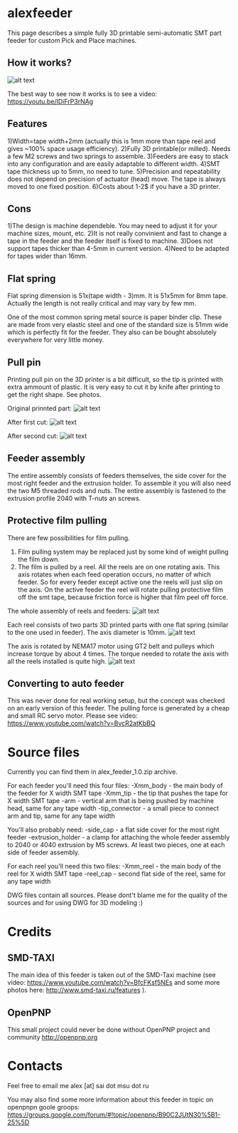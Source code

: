 # alexfeeder
This page describes a simple fully 3D printable semi-automatic SMT part feeder for custom Pick and Place machines.

## How it works?

![alt text](https://raw.githubusercontent.com/alexavr2/alexfeeder/master/feeder.jpg "alexfeeder")

The best way to see now it works is to see a video: https://youtu.be/IDiFrP3rNAg

## Features

1)Width=tape width+2mm (actually this is 1mm more than tape reel and gives ~100% space usage efficiency).
2)Fully 3D printable(or milled). Needs a few M2 screws and two springs to assemble.
3)Feeders are easy to stack into any configuration and are easily adaptable to different width.
4)SMT tape thickness up to 5mm, no need to tune.
5)Precision and repeatability does not depend on precision of actuator (head) move. The tape is always moved to one fixed position.
6)Costs about 1-2$ if you have a 3D printer.

## Cons

1)The design is machine dependeble. You may need to adjust it for your machine sizes, mount, etc.
2)It is not really convinient and fast to change a tape in the feeder and the feeder itself is fixed to machine.
3)Does not support tapes thicker than 4-5mm in current version.
4)Need to be adapted for tapes wider than 16mm.

## Flat spring

Flat spring dimension is 51x(tape width - 3)mm. It is 51x5mm for 8mm tape. Actually the length is not really critical and may vary by few mm. 

One of the most common spring metal source is paper binder clip. These are made from very elastic steel and one of the standard size is 51mm wide which is perfectly fit for the feeder. They also can be bought absolutely everywhere for very little money.

## Pull pin

Printing pull pin on the 3D printer is a bit difficult, so the tip is printed with extra ammount of plastic. It is very easy to cut it by knife after printing to get the right shape. See photos.

Original prinnted part:
![alt text](https://raw.githubusercontent.com/alexavr2/alexfeeder/master/pull1.jpg "Pull pin")

After first cut:
![alt text](https://raw.githubusercontent.com/alexavr2/alexfeeder/master/pull2.jpg "Pull pin")

After second cut:
![alt text](https://raw.githubusercontent.com/alexavr2/alexfeeder/master/pull3.jpg "Pull pin")

## Feeder assembly

The entire assembly consists of feeders themselves, the side cover for the most right feeder and the extrusion holder. To assemble it you will also need the two M5 threaded rods and nuts. The entire assembly is fastened to the extrusion profile 2040 with T-nuts an screws.

## Protective film pulling

There are few possibilities for film pulling.

1) Film pulling system may be replaced just by some kind of weight pulling the film down.
2) The film is pulled by a reel. All the reels are on one rotating axis. This axis rotates when each feed operation occurs, no matter of which feeder. So for every feeder except active one the reels will just slip on the axis. On the active feeder the reel will rotate pulling protective film off the smt tape, because friction force is higher that film peel off force.

The whole assembly of reels and feeders:
![alt text](https://raw.githubusercontent.com/alexavr2/alexfeeder/master/reel1.jpg "Reels")

Each reel consists of two parts 3D printed parts with one flat spring (similar to the one used in feeder). The axis diameter is 10mm.
![alt text](https://raw.githubusercontent.com/alexavr2/alexfeeder/master/reel2.jpg "Reels")

The axis is rotated by NEMA17 motor using GT2 belt and pulleys which increase torque by about 4 times. The torque needed to rotate the axis with all the reels installed is quite high.
![alt text](https://raw.githubusercontent.com/alexavr2/alexfeeder/master/reel3.jpg "Reels")

## Converting to auto feeder

This was never done for real working setup, but the concept was checked on an early version of this feeder. The pulling force is generated by a cheap and small RC servo motor. Please see video:
https://www.youtube.com/watch?v=BvcR2atKbBQ

# Source files

Currently you can find them in alex_feeder_1.0.zip archive.

For each feeder you'll need this four files:
-Xmm_body - the main body of the feeder for X width SMT tape
-Xmm_tip - the tip that pushes the tape for X width SMT tape
-arm - vertical arm that is being pushed by machine head, same for any tape width
-tip_connector - a small piece to connect arm and tip, same for any tape width

You'll also probably need:
-side_cap - a flat side cover for the most right feeder
-extrusion_holder - a clamp for attaching the whole feeder assembly to 2040 or 4040 extrusion by M5 screws. At least two pieces, one at each side of feeder assembly.

For each reel you'll need this two files:
-Xmm_reel - the main body of the reel for X width SMT tape
-reel_cap - second flat side of the reel, same for any tape width

DWG files contain all sources. Please dont't blame me for the quality of the sources and for using DWG for 3D modeling :)

# Credits

## SMD-TAXI
The main idea of this feeder is taken out of the SMD-Taxi machine (see video: https://www.youtube.com/watch?v=BfcFKsf5NEs and some more photos here: http://www.smd-taxi.ru/features ).

## OpenPNP

This small project could never be done without OpenPNP project and community
http://openpnp.org

# Contacts

Feel free to email me alex [at] sai dot msu dot ru

You may also find some more information about this feeder in topic on openpnpn goole groops:
https://groups.google.com/forum/#!topic/openpnp/B90C2JUtN30%5B1-25%5D


